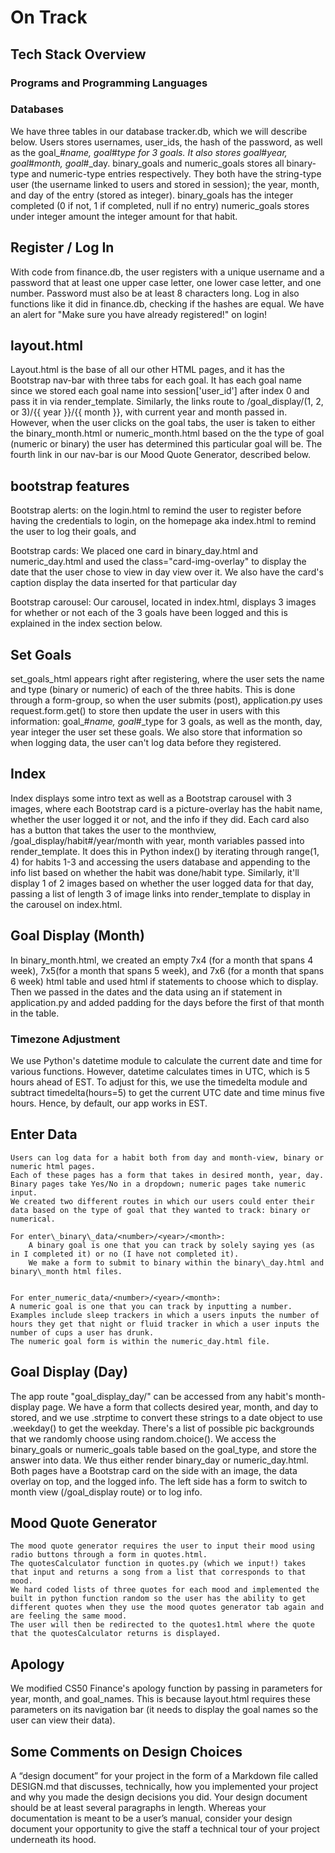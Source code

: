 # On Track

## Tech Stack Overview

### Programs and Programming Languages


### Databases
We have three tables in our database tracker.db, which we will describe below.
Users stores usernames, user_ids, the hash of the password, as well as the goal_#_name, goal_#_type for 3 goals.
    It also stores goal_#_year, goal_#_month, goal_#_day.
binary_goals and numeric_goals stores all binary-type and numeric-type entries respectively.
They both have the string-type user (the username linked to users and stored in session);
    the year, month, and day of the entry (stored as integer).
    binary_goals has the integer completed (0 if not, 1 if completed, null if no entry)
    numeric_goals stores under integer amount the integer amount for that habit.

## Register / Log In
With code from finance.db, the user registers with a unique username and a password that at least one upper case letter, one lower case letter, and one number. Password must also be at least 8 characters long.
Log in also functions like it did in finance.db, checking if the hashes are equal.
We have an alert for "Make sure you have already registered!" on login!


## layout.html
Layout.html is the base of all our other HTML pages, and it has the Bootstrap nav-bar with three tabs for each goal.
It has each goal name since we stored each goal name into session['user_id'] after index 0 and pass it in via render_template.
Similarly, the links route to /goal_display/(1, 2, or 3)/{{ year }}/{{ month }}, with current year and month passed in.
However, when the user clicks on the goal tabs, the user is taken to either the binary_month.html or numeric_month.html based on the the type of goal (numeric or binary) the user has determined this particular goal will be.
The fourth link in our nav-bar is our Mood Quote Generator, described below.
## bootstrap features
Bootstrap alerts:
on the login.html to remind the user to register before having the credentials to login, on the homepage aka index.html to remind the user to log their goals, and

Bootstrap cards:
We placed one card in binary\_day.html and numeric\_day.html and used the class="card-img-overlay" to display the date that the user chose to view in day view over it.
We also have the card's caption display the data inserted for that particular day

Bootstrap carousel:
Our carousel, located in index.html, displays 3 images for whether or not each of the 3 goals have been logged and this is explained in the index section below.

## Set Goals
set_goals_html appears right after registering, where the user sets the name and type (binary or numeric) of each of the three habits.
This is done through a form-group, so when the user submits (post), application.py uses request.form.get() to store then update the user in users
with this information: goal_#_name, goal_#_type for 3 goals, as well as the month, day, year integer the user set these goals.
We also store that information so when logging data, the user can't log data before they registered.


## Index
Index displays some intro text as well as a Bootstrap carousel with 3 images, where each Bootstrap card is a picture-overlay has the habit name, whether the user logged it or not, and the info if they did.
Each card also has a button that takes the user to the monthview, /goal_display/habit#/year/month with year, month variables passed into render_template.
It does this in Python index() by iterating through range(1, 4) for habits 1-3 and accessing the users database and appending to the info list based on whether the habit was done/habit type.
Similarly, it'll display 1 of 2 images based on whether the user logged data for that day, passing a list of length 3 of image links into render_template to display in the carousel on index.html.

## Goal Display (Month)
In binary_month.html, we created an empty 7x4 (for a month that spans 4 week), 7x5(for a month that spans 5 week), and 7x6 (for a month that spans 6 week) html table and used html if statements to choose which to display.
Then we passed in the dates and the data using an if statement in application.py and added padding for the days before the first of that month in the table.
### Timezone Adjustment
We use Python's datetime module to calculate the current date and time for various functions. However, datetime calculates times in UTC, which is 5 hours ahead of EST.
To adjust for this, we use the timedelta module and subtract timedelta(hours=5) to get the current UTC date and time minus five hours. Hence, by default, our app works in EST.


## Enter Data
    Users can log data for a habit both from day and month-view, binary or numeric html pages.
    Each of these pages has a form that takes in desired month, year, day. Binary pages take Yes/No in a dropdown; numeric pages take numeric input.
    We created two different routes in which our users could enter their data based on the type of goal that they wanted to track: binary or numerical.

    For enter\_binary\_data/<number>/<year>/<month>:
        A binary goal is one that you can track by solely saying yes (as in I completed it) or no (I have not completed it).
        We make a form to submit to binary within the binary\_day.html and binary\_month html files.


    For enter_numeric_data/<number>/<year>/<month>:
    A numeric goal is one that you can track by inputting a number. Examples include sleep trackers in which a users inputs the number of hours they get that night or fluid tracker in which a user inputs the number of cups a user has drunk.
    The numeric goal form is within the numeric_day.html file.

## Goal Display (Day)
The app route "goal_display_day/<number>" can be accessed from any habit's month-display page.
We have a form that collects desired year, month, and day to stored, and we use .strptime to convert these strings to a date object
to use .weekday() to get the weekday.
There's a list of possible pic backgrounds that we randomly choose using random.choice().
We access the binary_goals or numeric_goals table based on the goal_type, and store the answer into data.
We thus either render binary_day or numeric_day.html.
    Both pages have a Bootstrap card on the side with an image, the data overlay on top, and the logged info.
    The left side has a form to switch to month view (/goal_display route) or to log info.


## Mood Quote Generator
    The mood quote generator requires the user to input their mood using radio buttons through a form in quotes.html.
    The quotesCalculator function in quotes.py (which we input!) takes that input and returns a song from a list that corresponds to that mood.
    We hard coded lists of three quotes for each mood and implemented the built in python function random so the user has the ability to get different quotes when they use the mood quotes generator tab again and are feeling the same mood.
    The user will then be redirected to the quotes1.html where the quote that the quotesCalculator returns is displayed.

## Apology
We modified CS50 Finance's apology function by passing in parameters for year, month, and goal_names.
This is because layout.html requires these parameters on its navigation bar (it needs to display the goal names so the user can view their data).

## Some Comments on Design Choices
A “design document” for your project in the form of a Markdown file called DESIGN.md
that discusses, technically, how you implemented your project and why you made the design
decisions you did. Your design document should be at least several paragraphs in length.
Whereas your documentation is meant to be a user’s manual, consider your design document
your opportunity to give the staff a technical tour of your project underneath its hood.
